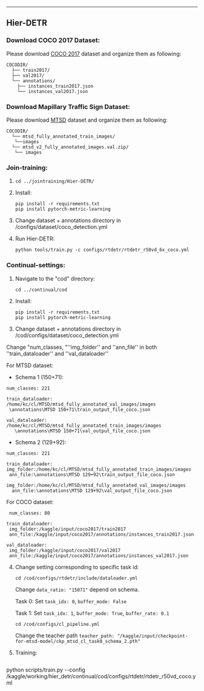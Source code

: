 
---
## Hier-DETR

### Download COCO 2017 Dataset:
Please download [COCO 2017](https://cocodataset.org/) dataset and organize them as following:
```
COCODIR/
  ├── train2017/
  ├── val2017/
  └── annotations/
  	├── instances_train2017.json
  	└── instances_val2017.json
```

### Download Mapillary Traffic Sign Dataset:
Please download [MTSD](https://www.mapillary.com/dataset/trafficsign) dataset and organize them as following:
```
COCODIR/
  └── mtsd_fully_annotated_train_images/
   └──images
  └── mtsd_v2_fully_annotated_images.val.zip/
   └── images
```
### Join-training:

1. 
   ```
   cd ../jointraining/Hier-DETR/
   ```
2. Install:
   ```
   pip install -r requirements.txt
   pip install pytorch-metric-learning
   ```
3. Change dataset + annotations directory in /configs/dataset/coco_detection.yml

4. Run Hier-DETR:
   ```
   python tools/train.py -c configs/rtdetr/rtdetr_r50vd_6x_coco.yml
   ```

### Continual-settings:

1. Navigate to the "cod" directory:
   ```
   cd ../continual/cod
   ```
2. Install:
   ```
   pip install -r requirements.txt
   pip install pytorch-metric-learning
   ``` 

3. Change dataset + annotations directory in /cod/configs/dataset/coco_detection.yml

Change "num_classes, "''img_folder'' and ''ann_file'' in both ''train_dataloader'' and ''val_dataloader''
   
   For MTSD dataset:
   - Schema 1 (150+71):

    num_classes: 221

    train_dataloader:
    /home/kc/cl/MTSD/mtsd_fully_annotated_val_images/images
     \annotations\MTSD 150+71\train_output_file_coco.json
    
    val_dataloader:
    /home/kc/cl/MTSD/mtsd_fully_annotated_train_images/images
       \annotations\MTSD 150+71\val_output_file_coco.json
   
   
   
   - Schema 2 (129+92):

    num_classes: 221

    train_dataloader:
    img_folder:/home/kc/cl/MTSD/mtsd_fully_annotated_train_images/images
     ann_file:\annotations\MTSD 129+92\train_output_file_coco.json

    img_folder:/home/kc/cl/MTSD/mtsd_fully_annotated_val_images/images 
      ann_file:\annotations\MTSD 129+92\val_output_file_coco.json
   


   For COCO dataset:

     num_classes: 80
     
    train_dataloader:
     img_folder:/kaggle/input/coco2017/train2017
     ann_file:/kaggle/input/coco2017/annotations/instances_train2017.json

    val_dataloader:
     img_folder:/kaggle/input/coco2017/val2017
     ann_file:/kaggle/input/coco2017/annotations/instances_val2017.json


4. Change setting corresponding to specific task id: 
   ```
   cd /cod/configs/rtdetr/include/dataloader.yml
   ```
   Change `data_ratio: "15071"` depend on schema.
   
   Task 0:
      Set `task_idx: 0`, `buffer_mode: False`
   
   Task 1:
      Set `task_idx: 1`, `buffer_mode: True`, `buffer_rate: 0.1`

      ```
      cd /cod/configs/cl_pipeline.yml
      ```
      Change the teacher path `teacher_path: "/kaggle/input/checkpoint-for-mtsd-model/ckp_mtsd_cl_task0_schema_2.pth"`
   
5. Training:
   ```
  python scripts/train.py --config /kaggle/working/hier_detr/continual/cod/configs/rtdetr/rtdetr_r50vd_coco.yml 
  ```


